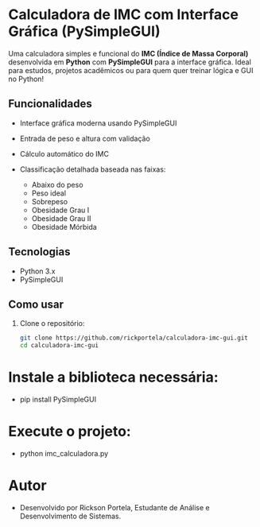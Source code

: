 #  Calculadora de IMC com Interface Gráfica (PySimpleGUI)

Uma calculadora simples e funcional do **IMC (Índice de Massa Corporal)** desenvolvida em **Python** com **PySimpleGUI** para a interface gráfica. Ideal para estudos, projetos acadêmicos ou para quem quer treinar lógica e GUI no Python!


##  Funcionalidades

- Interface gráfica moderna usando PySimpleGUI
- Entrada de peso e altura com validação
- Cálculo automático do IMC
- Classificação detalhada baseada nas faixas:

  - Abaixo do peso
  - Peso ideal
  - Sobrepeso
  - Obesidade Grau I
  - Obesidade Grau II
  - Obesidade Mórbida

##  Tecnologias

- Python 3.x
- PySimpleGUI

##  Como usar

1. Clone o repositório:
   ```bash
   git clone https://github.com/rickportela/calculadora-imc-gui.git
   cd calculadora-imc-gui


# Instale a biblioteca necessária:

- pip install PySimpleGUI


# Execute o projeto:

- python imc_calculadora.py


#  Autor

- Desenvolvido por Rickson Portela, Estudante de Análise e Desenvolvimento de Sistemas.
